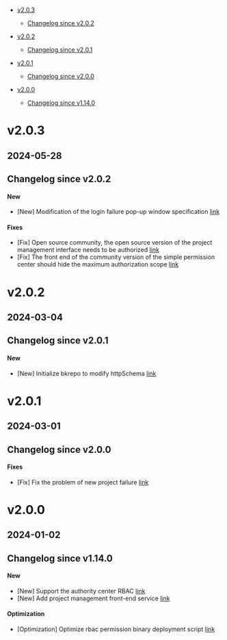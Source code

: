 <!-- BEGIN MUNGE: GENERATED_TOC -->
- [v2.0.3](#v203)
  - [Changelog since v2.0.2](#changelog-since-v202)

- [v2.0.2](#v202)
  - [Changelog since v2.0.1](#changelog-since-v201)

- [v2.0.1](#v201)
  - [Changelog since v2.0.0](#changelog-since-v200)

- [v2.0.0](#v200)
  - [Changelog since v1.14.0](#changelog-since-v1140)

<!-- END MUNGE: GENERATED_TOC -->



<!-- NEW RELEASE NOTES ENTRY -->
# v2.0.3
## 2024-05-28
## Changelog since v2.0.2
#### New
- [New] Modification of the login failure pop-up window specification [link](http://github.com/TencentBlueKing/bk-ci/issues/8125)

#### Fixes
- [Fix] Open source community, the open source version of the project management interface needs to be authorized [link](http://github.com/TencentBlueKing/bk-ci/issues/10382)
- [Fix] The front end of the community version of the simple permission center should hide the maximum authorization scope [link](http://github.com/TencentBlueKing/bk-ci/issues/10040)

# v2.0.2
## 2024-03-04
## Changelog since v2.0.1
#### New
- [New] Initialize bkrepo to modify httpSchema [link](http://github.com/TencentBlueKing/bk-ci/issues/10056)

# v2.0.1
## 2024-03-01
## Changelog since v2.0.0
#### Fixes
- [Fix] Fix the problem of new project failure [link](http://github.com/TencentBlueKing/bk-ci/issues/10045)

# v2.0.0
## 2024-01-02
## Changelog since v1.14.0
#### New
- [New] Support the authority center RBAC [link](http://github.com/TencentBlueKing/bk-ci/issues/7794)
- [New] Add project management front-end service [link](http://github.com/TencentBlueKing/bk-ci/issues/7923)

#### Optimization
- [Optimization] Optimize rbac permission binary deployment script [link](http://github.com/TencentBlueKing/bk-ci/issues/9769)
